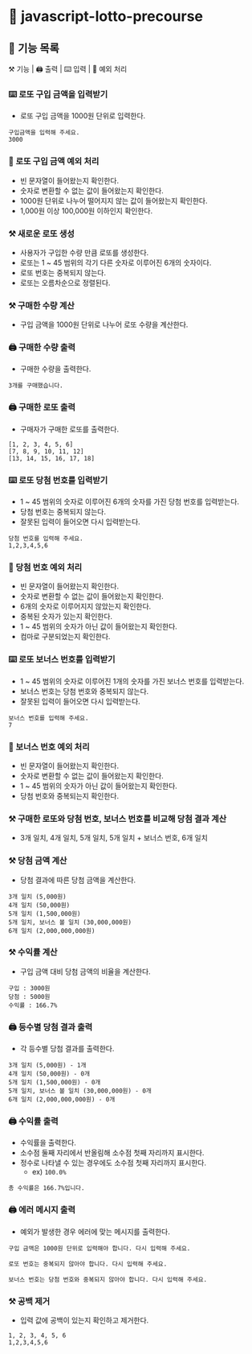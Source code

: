# 🎰 javascript-lotto-precourse

## 📜 기능 목록

⚒️ 기능 | 🖨️ 출력 | ⌨️ 입력 | 🤔 예외 처리

### ⌨️ 로또 구입 금액을 입력받기

- 로또 구입 금액을 1000원 단위로 입력한다.

```
구입금액을 입력해 주세요.
3000
```

### 🤔 로또 구입 금액 예외 처리

- 빈 문자열이 들어왔는지 확인한다.
- 숫자로 변환할 수 없는 값이 들어왔는지 확인한다.
- 1000원 단위로 나누어 떨어지지 않는 값이 들어왔는지 확인한다.
- 1,000원 이상 100,000원 이하인지 확인한다.

### ⚒️ 새로운 로또 생성

- 사용자가 구입한 수량 만큼 로또를 생성한다.
- 로또는 1 ~ 45 범위의 각기 다른 숫자로 이루어진 6개의 숫자이다.
- 로또 번호는 중복되지 않는다.
- 로또는 오름차순으로 정렬된다.

### ⚒️ 구매한 수량 계산

- 구입 금액을 1000원 단위로 나누어 로또 수량을 계산한다.

### 🖨️ 구매한 수량 출력

- 구매한 수량을 출력한다.

```
3개를 구매했습니다.
```

### 🖨️ 구매한 로또 출력

- 구매자가 구매한 로또를 출력한다.

```
[1, 2, 3, 4, 5, 6]
[7, 8, 9, 10, 11, 12]
[13, 14, 15, 16, 17, 18]
```

### ⌨️ 로또 당첨 번호를 입력받기

- 1 ~ 45 범위의 숫자로 이루어진 6개의 숫자를 가진 당첨 번호를 입력받는다.
- 당첨 번호는 중복되지 않는다.
- 잘못된 입력이 들어오면 다시 입력받는다.

```
당첨 번호를 입력해 주세요.
1,2,3,4,5,6
```

### 🤔 당첨 번호 예외 처리

- 빈 문자열이 들어왔는지 확인한다.
- 숫자로 변환할 수 없는 값이 들어왔는지 확인한다.
- 6개의 숫자로 이루어지지 않았는지 확인한다.
- 중복된 숫자가 있는지 확인한다.
- 1 ~ 45 범위의 숫자가 아닌 값이 들어왔는지 확인한다.
- 컴마로 구분되었는지 확인한다.

### ⌨️ 로또 보너스 번호를 입력받기

- 1 ~ 45 범위의 숫자로 이루어진 1개의 숫자를 가진 보너스 번호를 입력받는다.
- 보너스 번호는 당첨 번호와 중복되지 않는다.
- 잘못된 입력이 들어오면 다시 입력받는다.

```
보너스 번호를 입력해 주세요.
7
```

### 🤔 보너스 번호 예외 처리

- 빈 문자열이 들어왔는지 확인한다.
- 숫자로 변환할 수 없는 값이 들어왔는지 확인한다.
- 1 ~ 45 범위의 숫자가 아닌 값이 들어왔는지 확인한다.
- 당첨 번호와 중복되는지 확인한다.

### ⚒️ 구매한 로또와 당첨 번호, 보너스 번호를 비교해 당첨 결과 계산

- 3개 일치, 4개 일치, 5개 일치, 5개 일치 + 보너스 번호, 6개 일치

### ⚒️ 당첨 금액 계산

- 당첨 결과에 따른 당첨 금액을 계산한다.

```
3개 일치 (5,000원)
4개 일치 (50,000원)
5개 일치 (1,500,000원)
5개 일치, 보너스 볼 일치 (30,000,000원)
6개 일치 (2,000,000,000원)
```

### ⚒️ 수익률 계산

- 구입 금액 대비 당첨 금액의 비율을 계산한다.

```
구입 : 3000원
당첨 : 5000원
수익률 : 166.7%
```

### 🖨️ 등수별 당첨 결과 출력

- 각 등수별 당첨 결과를 출력한다.

```
3개 일치 (5,000원) - 1개
4개 일치 (50,000원) - 0개
5개 일치 (1,500,000원) - 0개
5개 일치, 보너스 볼 일치 (30,000,000원) - 0개
6개 일치 (2,000,000,000원) - 0개
```

### 🖨️ 수익률 출력

- 수익률을 출력한다.
- 소수점 둘째 자리에서 반올림해 소수점 첫째 자리까지 표시한다.
- 정수로 나타낼 수 있는 경우에도 소수점 첫째 자리까지 표시한다.
  - ex) `100.0%`

```
총 수익률은 166.7%입니다.
```

### 🖨️ 에러 메시지 출력

- 예외가 발생한 경우 에러에 맞는 메시지를 출력한다.

```
구입 금액은 1000원 단위로 입력해야 합니다. 다시 입력해 주세요.

로또 번호는 중복되지 않아야 합니다. 다시 입력해 주세요.

보너스 번호는 당첨 번호와 중복되지 않아야 합니다. 다시 입력해 주세요.
```

### ⚒️ 공백 제거

- 입력 값에 공백이 있는지 확인하고 제거한다.

```
1, 2, 3, 4, 5, 6
1,2,3,4,5,6
```

